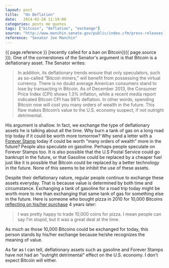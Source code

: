 ```yaml
---
layout: post
title:  "On Deflation"
date:   2014-02-28 11:19:00
categories: posts me quotes
tags: ["bitcoin", "deflation", "exchange"]
source: "http://www.manchin.senate.gov/public/index.cfm/press-releases?ID=237cbd66-6a26-4870-9bcb-20177ae902b0"
reference: "Senator Joe Manchin"
---
```


{{ page.reference }} [recently called for a ban on Bitcoin]({{ page.source }}).  One of the cornerstones of the Senator's argument is that Bitcoin is a deflationary asset.  The Senator writes:

> In addition, its deflationary trends ensure that only speculators, such as so-called “Bitcoin miners,” will benefit from possessing the virtual currency. There is no doubt average American consumers stand to lose by transacting in Bitcoin. As of December 2013, the Consumer Price Index (CPI) shows 1.3% inflation, while a recent media report indicated Bitcoin CPI has 98% deflation. In other words, spending Bitcoin now will cost you many orders of wealth in the future. This flaw makes Bitcoin’s value to the U.S. economy suspect, if not outright detrimental.

His argument is shallow.  In fact, we exchange the type of deflationary assets he is talking about all the time.  Why burn a tank of gas on a long road trip today if it could be worth more tomorrow?  Why send a letter with a [Forever Stamp][link-1] today if could be worth "many orders of wealth" more in the future?  People also speculate on gasoline.  Perhaps people speculate on Forever Stamps too.  It is also possible that the U.S Postal Service could go bankrupt in the future, or that Gasoline could be replaced by a cheaper fuel just like it is possible that Bitcoin could be replaced by a better technology in the future.  None of this seems to be inhibit the use of these assets.

Despite their deflationary nature, regular people continue to exchange these assets everyday.  That is because value is determined by both time and circumstance.  Exchanging a tank of gasoline for a road trip today might be worth more to me than exchanging that same tank of gas for something else in the future.  Here is someone who bought pizza in 2010 for 10,000 Bitcoins [reflecting on his/her purchase][link-2] 4 years later:

> I was pretty happy to trade 10,000 coins for pizza.  I mean people can say I'm stupid, but it was a great deal at the time.

As much as those 10,000 Bitcoins could be exchanged for today, this person stands by his/her exchange because he/she recognizes the meaning of value.

As far as I can tell, deflationary assets such as gasoline and Forever Stamps have not had an "outright detrimental" effect on the U.S. economy. I don't expect Bitcoin will either.

[link-1]:http://en.wikipedia.org/wiki/Non-denominated_postage#Forever_stamps
[link-2]:https://bitcointalk.org/index.php?topic=109.msg5141191#msg5141191